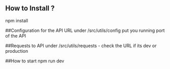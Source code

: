 

## How to Install ?
npm install

##Configuration for the API URL
under /src/utils/config put you running port of the API

##Requests to API
under /src/utils/requests - check the URL if its dev or production

##How to start 
npm run dev
